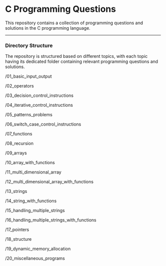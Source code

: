 <h1> C Programming Questions </h1>
This repository contains a collection of programming questions and solutions in the C programming language. 
<hr>

<h3>Directory Structure</h3>

The repository is structured based on different topics, with each topic having its dedicated folder containing relevant programming questions and solutions.


/01_basic_input_output

/02_operators

/03_decision_control_instructions

/04_iterative_control_instructions

/05_patterns_problems

/06_switch_case_control_instructions

/07_functions

/08_recursion

/09_arrays

/10_array_with_functions

/11_multi_dimensional_array

/12_multi_dimensional_array_with_functions

/13_strings

/14_string_with_functions

/15_handling_multiple_strings

/16_handling_multiple_strings_with_functions

/17_pointers

/18_structure

/19_dynamic_memory_allocation

/20_miscellaneous_programs
